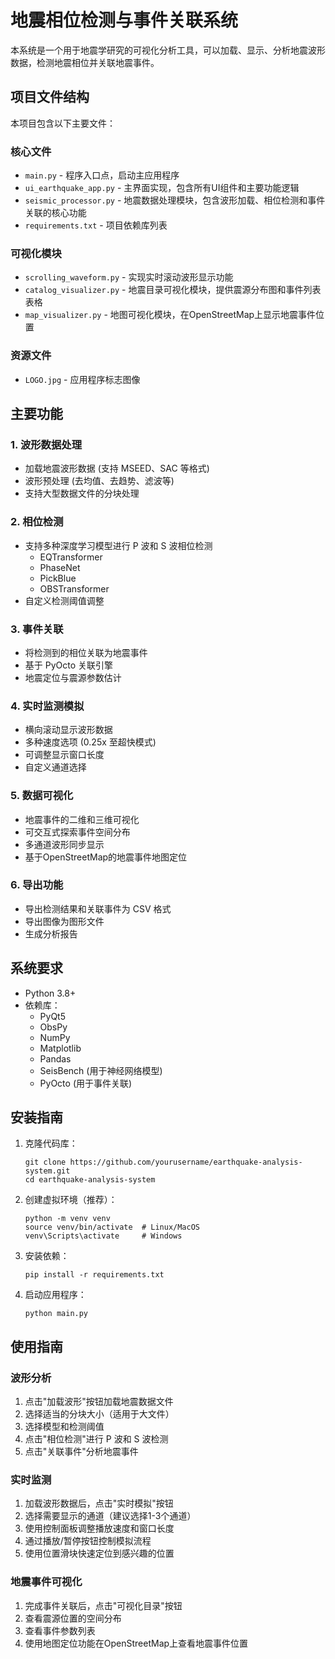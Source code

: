 # 地震相位检测与事件关联系统

本系统是一个用于地震学研究的可视化分析工具，可以加载、显示、分析地震波形数据，检测地震相位并关联地震事件。

## 项目文件结构

本项目包含以下主要文件：

### 核心文件
- `main.py` - 程序入口点，启动主应用程序
- `ui_earthquake_app.py` - 主界面实现，包含所有UI组件和主要功能逻辑
- `seismic_processor.py` - 地震数据处理模块，包含波形加载、相位检测和事件关联的核心功能
- `requirements.txt` - 项目依赖库列表

### 可视化模块
- `scrolling_waveform.py` - 实现实时滚动波形显示功能
- `catalog_visualizer.py` - 地震目录可视化模块，提供震源分布图和事件列表表格
- `map_visualizer.py` - 地图可视化模块，在OpenStreetMap上显示地震事件位置

### 资源文件
- `LOGO.jpg` - 应用程序标志图像

## 主要功能

### 1. 波形数据处理
- 加载地震波形数据 (支持 MSEED、SAC 等格式)
- 波形预处理 (去均值、去趋势、滤波等)
- 支持大型数据文件的分块处理

### 2. 相位检测
- 支持多种深度学习模型进行 P 波和 S 波相位检测
  - EQTransformer
  - PhaseNet
  - PickBlue
  - OBSTransformer
- 自定义检测阈值调整

### 3. 事件关联
- 将检测到的相位关联为地震事件
- 基于 PyOcto 关联引擎
- 地震定位与震源参数估计

### 4. 实时监测模拟
- 横向滚动显示波形数据
- 多种速度选项 (0.25x 至超快模式)
- 可调整显示窗口长度
- 自定义通道选择

### 5. 数据可视化
- 地震事件的二维和三维可视化
- 可交互式探索事件空间分布
- 多通道波形同步显示
- 基于OpenStreetMap的地震事件地图定位

### 6. 导出功能
- 导出检测结果和关联事件为 CSV 格式
- 导出图像为图形文件
- 生成分析报告

## 系统要求

- Python 3.8+
- 依赖库：
  - PyQt5
  - ObsPy
  - NumPy
  - Matplotlib
  - Pandas
  - SeisBench (用于神经网络模型)
  - PyOcto (用于事件关联)

## 安装指南

1. 克隆代码库：
   ```
   git clone https://github.com/yourusername/earthquake-analysis-system.git
   cd earthquake-analysis-system
   ```

2. 创建虚拟环境（推荐）：
   ```
   python -m venv venv
   source venv/bin/activate  # Linux/MacOS
   venv\Scripts\activate     # Windows
   ```

3. 安装依赖：
   ```
   pip install -r requirements.txt
   ```

4. 启动应用程序：
   ```
   python main.py
   ```

## 使用指南

### 波形分析

1. 点击"加载波形"按钮加载地震数据文件
2. 选择适当的分块大小（适用于大文件）
3. 选择模型和检测阈值
4. 点击"相位检测"进行 P 波和 S 波检测
5. 点击"关联事件"分析地震事件

### 实时监测

1. 加载波形数据后，点击"实时模拟"按钮
2. 选择需要显示的通道（建议选择1-3个通道）
3. 使用控制面板调整播放速度和窗口长度
4. 通过播放/暂停按钮控制模拟流程
5. 使用位置滑块快速定位到感兴趣的位置

### 地震事件可视化

1. 完成事件关联后，点击"可视化目录"按钮
2. 查看震源位置的空间分布
3. 查看事件参数列表
4. 使用地图定位功能在OpenStreetMap上查看地震事件位置


